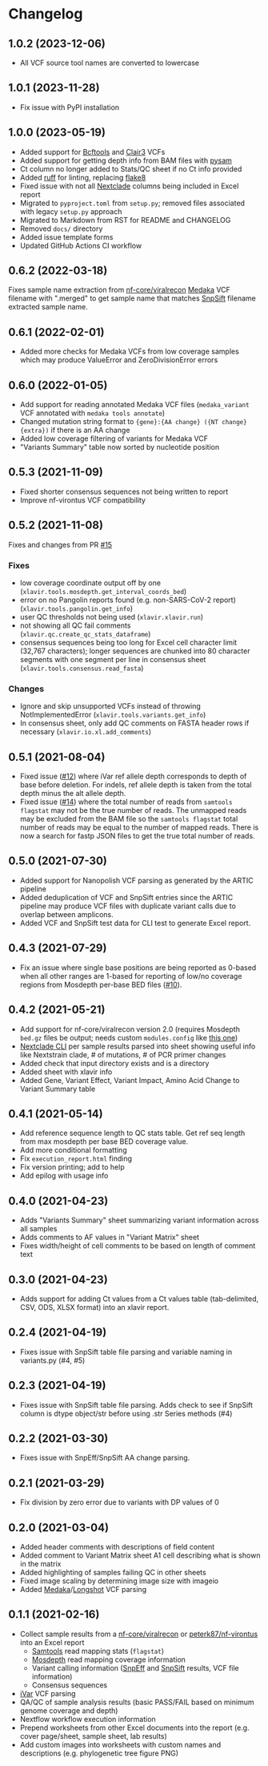 # Changelog


## 1.0.2 (2023-12-06)

* All VCF source tool names are converted to lowercase

## 1.0.1 (2023-11-28)

* Fix issue with PyPI installation

## 1.0.0 (2023-05-19)

* Added support for [Bcftools][] and [Clair3][] VCFs
* Added support for getting depth info from BAM files with [pysam][]
* Ct column no longer added to Stats/QC sheet if no Ct info provided
* Added [ruff][] for linting, replacing [flake8][]
* Fixed issue with not all [Nextclade][] columns being included in Excel report
* Migrated to `pyproject.toml` from `setup.py`; removed files associated with legacy `setup.py` approach
* Migrated to Markdown from RST for README and CHANGELOG
* Removed `docs/` directory
* Added issue template forms
* Updated GitHub Actions CI workflow

## 0.6.2 (2022-03-18)

Fixes sample name extraction from [nf-core/viralrecon][] [Medaka][] VCF
filename with ".merged" to get sample name that matches [SnpSift][] filename
extracted sample name.

## 0.6.1 (2022-02-01)

* Added more checks for Medaka VCFs from low coverage samples which may produce ValueError and ZeroDivisionError errors

## 0.6.0 (2022-01-05)

* Add support for reading annotated Medaka VCF files (`medaka_variant` VCF annotated with `medaka tools annotate`)
* Changed mutation string format to `{gene}:{AA change} ({NT change}{extra})` if there is an AA change
* Added low coverage filtering of variants for Medaka VCF
* "Variants Summary" table now sorted by nucleotide position

## 0.5.3 (2021-11-09)

* Fixed shorter consensus sequences not being written to report
* Improve nf-virontus VCF compatibility

## 0.5.2 (2021-11-08)

Fixes and changes from PR [#15](https://github.com/peterk87/xlavir/issues/15)

### Fixes

* low coverage coordinate output off by one (`xlavir.tools.mosdepth.get_interval_coords_bed`)
* error on no Pangolin reports found (e.g. non-SARS-CoV-2 report) (`xlavir.tools.pangolin.get_info`)
* user QC thresholds not being used (`xlavir.xlavir.run`)
* not showing all QC fail comments (`xlavir.qc.create_qc_stats_dataframe`)
* consensus sequences being too long for Excel cell character limit (32,767 characters); longer sequences are chunked
  into 80 character segments with one segment per line in consensus sheet  (`xlavir.tools.consensus.read_fasta`)

### Changes

* Ignore and skip unsupported VCFs instead of throwing NotImplementedError (`xlavir.tools.variants.get_info`)
* In consensus sheet, only add QC comments on FASTA header rows if necessary (`xlavir.io.xl.add_comments`)

## 0.5.1 (2021-08-04)

* Fixed issue ([#12](https://github.com/peterk87/xlavir/issues/12)) where iVar ref allele depth corresponds to depth of
  base before deletion. For indels, ref allele depth is taken from the total depth minus the alt allele depth.
* Fixed issue ([#14](https://github.com/peterk87/xlavir/issues/14)) where the total number of reads
  from `samtools flagstat` may not be the true number of reads. The unmapped reads may be excluded from the BAM file so
  the `samtools flagstat` total number of reads may be equal to the number of mapped reads. There is now a search for
  fastp JSON files to get the true total number of reads.

## 0.5.0 (2021-07-30)

* Added support for Nanopolish VCF parsing as generated by the ARTIC pipeline
* Added deduplication of VCF and SnpSift entries since the ARTIC pipeline may produce VCF files with duplicate variant
  calls due to overlap between amplicons.
* Added VCF and SnpSift test data for CLI test to generate Excel report.

## 0.4.3 (2021-07-29)

* Fix an issue where single base positions are being reported as 0-based when all other ranges are 1-based for reporting
  of low/no coverage regions from Mosdepth per-base BED files ([#10](https://github.com/peterk87/xlavir/pull/10)).

## 0.4.2 (2021-05-21)

* Add support for nf-core/viralrecon version 2.0 (requires Mosdepth `bed.gz` files be output; needs
  custom `modules.config` like [this one](https://gist.github.com/peterk87/495621349c1161d12047c1c8f97935af))
* [Nextclade CLI](https://github.com/nextstrain/nextclade/blob/master/packages/cli/README.md) per sample results parsed
  into sheet showing useful info like Nextstrain clade, # of mutations, # of PCR primer changes
* Added check that input directory exists and is a directory
* Added sheet with xlavir info
* Added Gene, Variant Effect, Variant Impact, Amino Acid Change to Variant Summary table

## 0.4.1 (2021-05-14)

* Add reference sequence length to QC stats table. Get ref seq length from max mosdepth per base BED coverage value.
* Add more conditional formatting
* Fix `execution_report.html` finding
* Fix version printing; add to help
* Add epilog with usage info

## 0.4.0 (2021-04-23)

* Adds "Variants Summary" sheet summarizing variant information across all samples
* Adds comments to AF values in "Variant Matrix" sheet
* Fixes width/height of cell comments to be based on length of comment text

## 0.3.0 (2021-04-23)

* Adds support for adding Ct values from a Ct values table (tab-delimited, CSV, ODS, XLSX format) into an xlavir report.

## 0.2.4 (2021-04-19)

* Fixes issue with SnpSift table file parsing and variable naming in variants.py (#4, #5)

## 0.2.3 (2021-04-19)

* Fixes issue with SnpSift table file parsing. Adds check to see if SnpSift column is dtype object/str before using .str  Series methods (#4)

## 0.2.2 (2021-03-30)

* Fixes issue with SnpEff/SnpSift AA change parsing.

## 0.2.1 (2021-03-29)

* Fix division by zero error due to variants with DP values of 0

## 0.2.0 (2021-03-04)

* Added header comments with descriptions of field content
* Added comment to Variant Matrix sheet A1 cell describing what is shown in the matrix
* Added highlighting of samples failing QC in other sheets
* Fixed image scaling by determining image size with imageio
* Added [Medaka]/[Longshot] VCF parsing

## 0.1.1 (2021-02-16)

* Collect sample results from a [nf-core/viralrecon] or [peterk87/nf-virontus] into an Excel report
  * [Samtools] read mapping stats (`flagstat`)
  * [Mosdepth] read mapping coverage information
  * Variant calling information ([SnpEff] and [SnpSift] results, VCF file information)
  * Consensus sequences
* [iVar] VCF parsing
* QA/QC of sample analysis results (basic PASS/FAIL based on minimum genome coverage and depth)
* Nextflow workflow execution information
* Prepend worksheets from other Excel documents into the report (e.g. cover page/sheet, sample sheet, lab results)
* Add custom images into worksheets with custom names and descriptions (e.g. phylogenetic tree figure PNG)

[nf-core/viralrecon]: https://github.com/nf-core/viralrecon
[peterk87/nf-virontus]: https://github.com/peterk87/nf-virontus/
[Bcftools]: https://www.htslib.org/doc/bcftools.html
[Samtools]: https://samtools.github.io/
[SnpEff]: https://pcingola.github.io/SnpEff/se_introduction/
[SnpSift]: https://pcingola.github.io/SnpEff/ss_introduction/
[Mosdepth]: https://github.com/brentp/mosdepth
[Medaka]: https://github.com/nanoporetech/medaka
[Longshot]: https://github.com/pjedge/longshot
[iVar]: https://andersen-lab.github.io/ivar/html/manualpage.html
[Clair3]: https://github.com/HKU-BAL/Clair3
[pysam]: https://pysam.readthedocs.io/en/latest/
[ruff]: https://github.com/charliermarsh/ruff
[flake8]: https://flake8.pycqa.org/en/latest/
[Nextclade]: https://clades.nextstrain.org/
